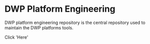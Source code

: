 # DWP Platform Engineering

DWP platform engineering repository is the central repository used to maintain the DWP platforms tools.

Click 'Here'
